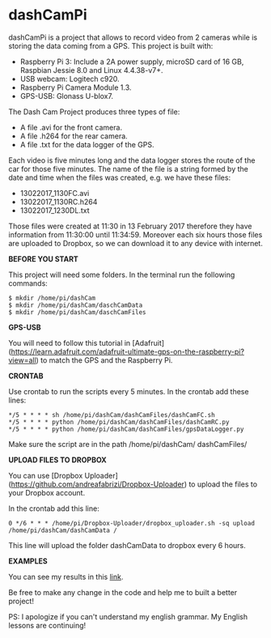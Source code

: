 # dashCamPi
dashCamPi is a project that allows to record video from 2 cameras while is storing the data coming from a GPS. This project is built with:
   - Raspberry Pi 3: Include a 2A power supply, microSD card of 16 GB, Raspbian Jessie 8.0 and Linux 4.4.38-v7+. 
   - USB webcam: Logitech c920.
   - Raspberry Pi Camera Module 1.3.
   - GPS-USB: Glonass U-blox7.

The Dash Cam Project produces three types of file:
   - A file .avi for the front camera.
   - A file .h264 for the rear camera.
   - A file .txt for the data logger of the GPS.

Each video is five minutes long and the data logger stores the route of the car for those five minutes. The name of the file is a string formed by the date and time when the files was created, e.g. we have these files: 
   - 13022017_1130FC.avi
   - 13022017_1130RC.h264
   - 13022017_1230DL.txt

Those files were created at 11:30 in 13 February 2017 therefore they have information from 11:30:00 until 11:34:59. Moreover each six hours those files are uploaded to Dropbox, so we can download it to any device with internet.

**BEFORE YOU START**

This project will need some folders. In the terminal run the following commands:

```
$ mkdir /home/pi/dashCam
$ mkdir /home/pi/dashCam/daschCamData
$ mkdir /home/pi/dashCam/daschCamFiles
```
**GPS-USB**

You will need to follow this tutorial in [Adafruit] (https://learn.adafruit.com/adafruit-ultimate-gps-on-the-raspberry-pi?view=all) to match the GPS and the Raspberry Pi. 

**CRONTAB**

Use crontab to run the scripts every 5 minutes. In the crontab add these lines: 

```
*/5 * * * * sh /home/pi/dashCam/dashCamFiles/dashCamFC.sh 
*/5 * * * * python /home/pi/dashCam/dashCamFiles/dashCamRC.py 
*/5 * * * * python /home/pi/dashCam/dashCamFiles/gpsDataLogger.py
```

Make sure the script are in the path /home/pi/dashCam/ dashCamFiles/

**UPLOAD FILES TO DROPBOX**

You can use [Dropbox Uploader] (https://github.com/andreafabrizi/Dropbox-Uploader) to upload the files to your Dropbox account.

In the crontab add this line: 

```
0 */6 * * * /home/pi/Dropbox-Uploader/dropbox_uploader.sh -sq upload /home/pi/dashCam/dashCamData /
``` 

This line will upload the folder dashCamData to dropbox every 6 hours. 

**EXAMPLES**

You can see my results in this [link](https://www.dropbox.com/sh/i0p91yv03mfpqq0/AAAnWxKzw22XX4Q1bG7G7yfva?dl=0).

Be free to make any change in the code and help me to built a better project!

PS: I apologize if you can't understand my english grammar. My English lessons are continuing!

